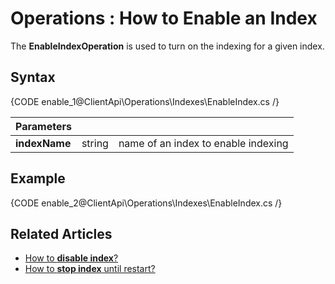 ﻿# Operations : How to Enable an Index

The **EnableIndexOperation** is used to turn on the indexing for a given index.


## Syntax

{CODE enable_1@ClientApi\Operations\Indexes\EnableIndex.cs /}

| Parameters | | |
| ------------- | ------------- | ----- |
| **indexName** | string | name of an index to enable indexing |

## Example

{CODE enable_2@ClientApi\Operations\Indexes\EnableIndex.cs /}

## Related Articles

- [How to **disable index**?](../../../../client-api/operations/maintenance/indexes/disable-index)
- [How to **stop index** until restart?](../../../../client-api/operations/maintenance/indexes/stop-index)
